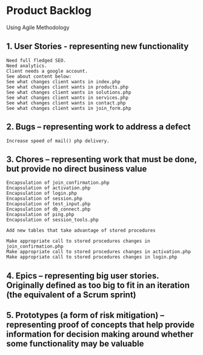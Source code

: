 # Product Backlog
Using Agile Methodology

## 1. User Stories - representing new functionality
	
	Need full fledged SEO.
	Need analytics.
	Client needs a google account.
	See about content below:
	See what changes client wants in index.php
	See what changes client wants in products.php
	See what changes client wants in solutions.php
	See what changes client wants in services.php
	See what changes client wants in contact.php
	See what changes client wants in join_form.php
	
## 2. Bugs – representing work to address a defect

	Increase speed of mail() php delivery.

## 3. Chores – representing work that must be done, but provide no direct business value
	
	Encapsulation of join_confirmation.php
	Encapsulation of activation.php
	Encapsulation of login.php
	Encapsulation of session.php
 	Encapsulation of test_input.php
	Encapsulation of db_connect.php
	Encapsulation of ping.php
	Encapsulation of session_tools.php
	
	Add new tables that take advantage of stored procedures
	
	Make appropriate call to stored procedures changes in join_confirmation.php
	Make appropriate call to stored procedures changes in activation.php
	Make appropriate call to stored procedures changes in login.php

## 4. Epics – representing big user stories. Originally defined as too big to fit in an iteration (the equivalent of a Scrum sprint)

## 5. Prototypes (a form of risk mitigation) – representing proof of concepts that help provide information for decision making around whether some functionality may be valuable
